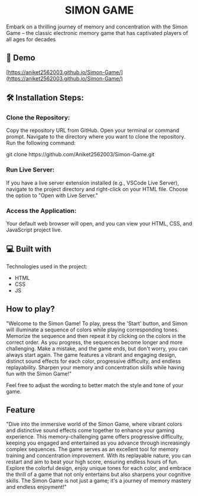 <h1 align="center" id="title">SIMON GAME</h1>

<p id="description">Embark on a thrilling journey of memory and concentration with the Simon Game – the classic electronic memory game that has captivated players of all ages for decades</p>

<h2>🚀 Demo</h2>

[https://aniket2562003.github.io/Simon-Game/](https://aniket2562003.github.io/Simon-Game/)

<h2>🛠️ Installation Steps:</h2>

 

  <h3>Clone the Repository:</h3> 
<p>Copy the repository URL from GitHub.
Open your terminal or command prompt.
Navigate to the directory where you want to clone the repository.
Run the following command:</p>
<p>git clone https://github.com/Aniket2562003/Simon-Game.git</p>

<h3>Run Live Server:</h3>
<p>If you have a live server extension installed (e.g., VSCode Live Server), navigate to the project directory and right-click on your HTML file.
Choose the option to "Open with Live Server."</p>
<h3>Access the Application:</h3>
<p>
Your default web browser will open, and you can view your HTML, CSS, and JavaScript project live.</p>


  
  
<h2>💻 Built with</h2>

Technologies used in the project:

*   HTML
*   CSS
*   JS

  
<h2>How to play?</h2>
<p>"Welcome to the Simon Game! To play, press the 'Start' button, and Simon will illuminate a sequence of colors while playing corresponding tones. Memorize the sequence and then repeat it by clicking on the colors in the correct order. As you progress, the sequences become longer and more challenging. Make a mistake, and the game ends, but don't worry, you can always start again. The game features a vibrant and engaging design, distinct sound effects for each color, progressive difficulty, and endless replayability. Sharpen your memory and concentration skills while having fun with the Simon Game!"

Feel free to adjust the wording to better match the style and tone of your game.</p>

<h2>Feature</h2>
<p>"Dive into the immersive world of the Simon Game, where vibrant colors and distinctive sound effects come together to enhance your gaming experience. This memory-challenging game offers progressive difficulty, keeping you engaged and entertained as you advance through increasingly complex sequences. The game serves as an excellent tool for memory training and concentration improvement. With its replayable nature, you can restart and aim to beat your high score, ensuring endless hours of fun. Explore the colorful design, enjoy unique tones for each color, and embrace the thrill of a game that not only entertains but also sharpens your cognitive skills. The Simon Game is not just a game; it's a journey of memory mastery and endless enjoyment!"</p>
